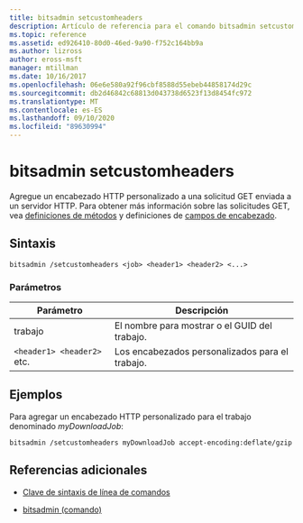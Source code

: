 ```yaml
---
title: bitsadmin setcustomheaders
description: Artículo de referencia para el comando bitsadmin setcustomheaders, que agrega un encabezado HTTP personalizado a una solicitud GET.
ms.topic: reference
ms.assetid: ed926410-80d0-46ed-9a90-f752c164bb9a
ms.author: lizross
author: eross-msft
manager: mtillman
ms.date: 10/16/2017
ms.openlocfilehash: 06e6e580a92f96cbf8588d55ebeb44858174d29c
ms.sourcegitcommit: db2d46842c68813d043738d6523f13d8454fc972
ms.translationtype: MT
ms.contentlocale: es-ES
ms.lasthandoff: 09/10/2020
ms.locfileid: "89630994"
---
```

# <a name="bitsadmin-setcustomheaders"></a>bitsadmin setcustomheaders

Agregue un encabezado HTTP personalizado a una solicitud GET enviada a un servidor HTTP. Para obtener más información sobre las solicitudes GET, vea [definiciones de métodos](https://www.w3.org/Protocols/rfc2616/rfc2616-sec9.html#sec9.3) y definiciones de [campos de encabezado](https://www.w3.org/Protocols/rfc2616/rfc2616-sec14.html).

## <a name="syntax"></a>Sintaxis

```
bitsadmin /setcustomheaders <job> <header1> <header2> <...>
```

### <a name="parameters"></a>Parámetros

| Parámetro | Descripción |
| --------- | ----------- |
| trabajo | El nombre para mostrar o el GUID del trabajo. |
| `<header1> <header2>` etc. | Los encabezados personalizados para el trabajo. |

## <a name="examples"></a>Ejemplos

Para agregar un encabezado HTTP personalizado para el trabajo denominado *myDownloadJob*:

```
bitsadmin /setcustomheaders myDownloadJob accept-encoding:deflate/gzip
```

## <a name="additional-references"></a>Referencias adicionales

- [Clave de sintaxis de línea de comandos](command-line-syntax-key.md)

- [bitsadmin (comando)](bitsadmin.md)

